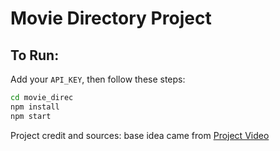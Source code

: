 # Movie Directory Project

## To Run:

Add your `API_KEY`, then follow these steps:

```bash
cd movie_direc
npm install
npm start
```
Project credit and sources: base idea came from [Project Video](https://www.youtube.com/watch?v=G6D9cBaLViA&t=3752s )  
